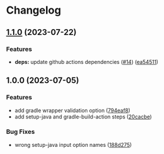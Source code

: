 # Changelog

## [1.1.0](https://github.com/TozyF/setup-gradle-action/compare/v1.0.0...v1.1.0) (2023-07-22)


### Features

* **deps:** update github actions dependencies ([#14](https://github.com/TozyF/setup-gradle-action/issues/14)) ([ea54511](https://github.com/TozyF/setup-gradle-action/commit/ea545115f65cce95c8566867aa4e53f7d2526320))

## 1.0.0 (2023-07-05)


### Features

* add gradle wrapper validation option ([794eaf8](https://github.com/TozyF/setup-gradle-action/commit/794eaf8088a602ab0a466b23a5b6bfc7021d1ea2))
* add setup-java and gradle-build-action steps ([20cacbe](https://github.com/TozyF/setup-gradle-action/commit/20cacbef94aa3b8c7efa2442a9e09337aabd7ece))


### Bug Fixes

* wrong setup-java input option names ([188d275](https://github.com/TozyF/setup-gradle-action/commit/188d275cf8f1c7202ce909ad7d9288b1aa359638))

